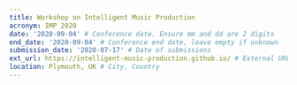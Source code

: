 ```yaml
---
title: Workshop on Intelligent Music Production
acronym: IMP 2020
date: '2020-09-04' # Conference date. Ensure mm and dd are 2 digits
end_date: '2020-09-04' # Conference end date, leave empty if unknown
submission_date: '2020-07-17' # Date of submissions
ext_url: https://intelligent-music-production.github.io/ # External URL to conference website
location: Plymouth, UK # City, Country
---
```

